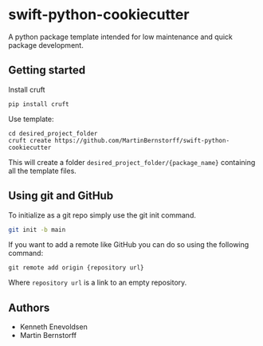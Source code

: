 # swift-python-cookiecutter
A python package template intended for low maintenance and quick package development.

## Getting started

Install cruft
```
pip install cruft
```

Use template:
```
cd desired_project_folder
cruft create https://github.com/MartinBernstorff/swift-python-cookiecutter
```
This will create a folder `desired_project_folder/{package_name}` containing all the template files.

## Using git and GitHub

To initialize as a git repo simply use the git init command.
```bash
git init -b main    
```
If you want to add a remote like GitHub you can do so using the following command:
```
git remote add origin {repository url}
```

Where `repository url` is a link to an empty repository.

## Authors
- Kenneth Enevoldsen
- Martin Bernstorff

